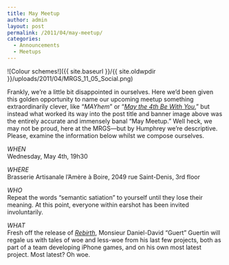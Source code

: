 ```yaml
---
title: May Meetup
author: admin
layout: post
permalink: /2011/04/may-meetup/
categories:
  - Announcements
  - Meetups
---
```

![Colour schemes!]({{ site.baseurl }}/{{ site.oldwpdir }}/uploads/2011/04/MRGS_11_05_Social.png)

Frankly, we&#8217;re a little bit disappointed in ourselves. Here we&#8217;d been given this golden opportunity to name our upcoming meetup something extraordinarily clever, like &#8220;*MAYhem*&#8221; or &#8220;*[May the 4th Be With You](https://secure.wikimedia.org/wikipedia/en/wiki/Star_Wars_Day)*,&#8221; but instead what worked its way into the post title and banner image above was the entirely accurate and immensely banal &#8220;May Meetup.&#8221; Well heck, we may not be proud, here at the MRGS&#8212;but by Humphrey we&#8217;re descriptive. Please, examine the information below whilst we compose ourselves.

*WHEN*  
Wednesday, May 4th, 19h30

*WHERE*  
Brasserie Artisanale l’Am&egrave;re &agrave; Boire, 2049 rue Saint-Denis, 3rd floor

*WHO*  
Repeat the words &#8220;semantic satiation&#8221; to yourself until they lose their meaning. At this point, everyone within earshot has been invited involuntarily.

*WHAT*  
Fresh off the release of *[Rebirth](http://www.worldofguert.com/rebirth/)*, Monsieur Daniel-David &#8220;Guert&#8221; Guertin will regale us with tales of woe and less-woe from his last few projects, both as part of a team developing iPhone games, and on his own most latest project. Most latest? Oh woe.